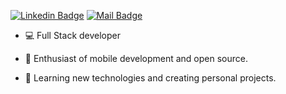 [![Linkedin Badge](https://img.shields.io/badge/-Gabriel%20Taveira-fed101?style=flat-square&logo=Linkedin&logoColor=black&link=https://www.linkedin.com/in/gabrieltaveira/)](https://www.linkedin.com/in/gabrieltaveira/)
[![Mail Badge](https://img.shields.io/badge/-gabrielstaveira@gmail.com-fed101?style=flat-square&logo=Protonmail&logoColor=black&link=mailto:gabrielstaveira@gmail.com)](mailto:gabrielstaveira@gmail.com)

- 💻 Full Stack developer

- 🔭 Enthusiast of mobile development and open source.

- 🌱 Learning new technologies and creating personal projects.
